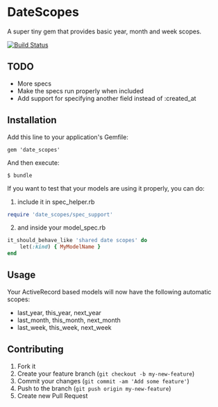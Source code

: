 # DateScopes

A super tiny gem that provides basic year, month and week scopes.

[![Build Status](https://secure.travis-ci.org/speartail/date_scopes.png)](http://travis-ci.org/speartail/date_scopes)

## TODO

* More specs
* Make the specs run properly when included
* Add support for specifying another field instead of :created\_at

## Installation

Add this line to your application's Gemfile:

    gem 'date_scopes'

And then execute:

    $ bundle

If you want to test that your models are using it properly, you can do:

1. include it in spec_helper.rb
```ruby
require 'date_scopes/spec_support'
```

2. and inside your model_spec.rb
```ruby
it_should_behave_like 'shared date scopes' do
    let(:kind) { MyModelName }
end
```

## Usage

Your ActiveRecord based models will now have the following automatic scopes:

* last\_year, this\_year, next\_year
* last\_month, this\_month, next\_month
* last\_week, this\_week, next\_week

## Contributing

1. Fork it
2. Create your feature branch (`git checkout -b my-new-feature`)
3. Commit your changes (`git commit -am 'Add some feature'`)
4. Push to the branch (`git push origin my-new-feature`)
5. Create new Pull Request
